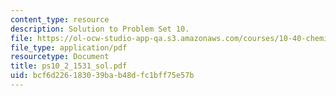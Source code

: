 ```yaml
---
content_type: resource
description: Solution to Problem Set 10.
file: https://ol-ocw-studio-app-qa.s3.amazonaws.com/courses/10-40-chemical-engineering-thermodynamics-fall-2003/bcf6d226183039bab48dfc1bff75e57b_ps10_2_1531_sol.pdf
file_type: application/pdf
resourcetype: Document
title: ps10_2_1531_sol.pdf
uid: bcf6d226-1830-39ba-b48d-fc1bff75e57b
---
```


